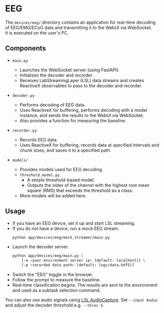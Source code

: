 # EEG

The `devices/eeg/` directory contains an application for real-time decoding of EEG/EMG/ECoG data and transmitting it to the WebUI via WebSocket.  
It is executed on the user's PC.


## Components

- `main.py`
  - Launches the WebSocket server (using FastAPI).
  - Initializes the decoder and recorder.
  - Receives LabStreamingLayer (LSL) data streams and creates ReactiveX observables to pass to the decoder and recorder.

- `decoder.py`
  - Performs decoding of EEG data.
  - Uses ReactiveX for buffering, performs decoding with a model instance, and sends the results to the WebUI via WebSocket.
  - Also provides a function for measuring the baseline.

- `recorder.py`
  - Records EEG data.
  - Uses ReactiveX for buffering, records data at specified intervals and chunk sizes, and saves it to a specified path.

- `models/`
  - Provides models used for EEG decoding.
  - `threshold_model.py`
    - A simple threshold-based model.
    - Outputs the index of the channel with the highest root mean square (RMS) that exceeds the threshold as a class.
  - More models will be added here.

## Usage
- If you have an EEG device, set it up and start LSL streaming.
- If you do not have a device, run a mock EEG stream.
    ```bash
    python app/devices/eeg/mock_streamer/main.py
    ```
- Launch the decoder server.
    ```bash
    python app/devices/eeg/main.py \
        [-e <your environment server ip> (default: localhost)] \
        [-p <recorded data path> (default: logs/data.hdf5)]
    ```
- Switch the "EEG" toggle in the browser.
- Follow the prompt to measure the baseline.
- Real-time classification begins. The results are sent to the environment and used as a subtask selection command.

You can also use audio signals using [LSL AudioCapture](https://github.com/labstreaminglayer/App-AudioCapture). Set `--input Audio` and adjust the decoder threshold e.g. `--thres 5`.




